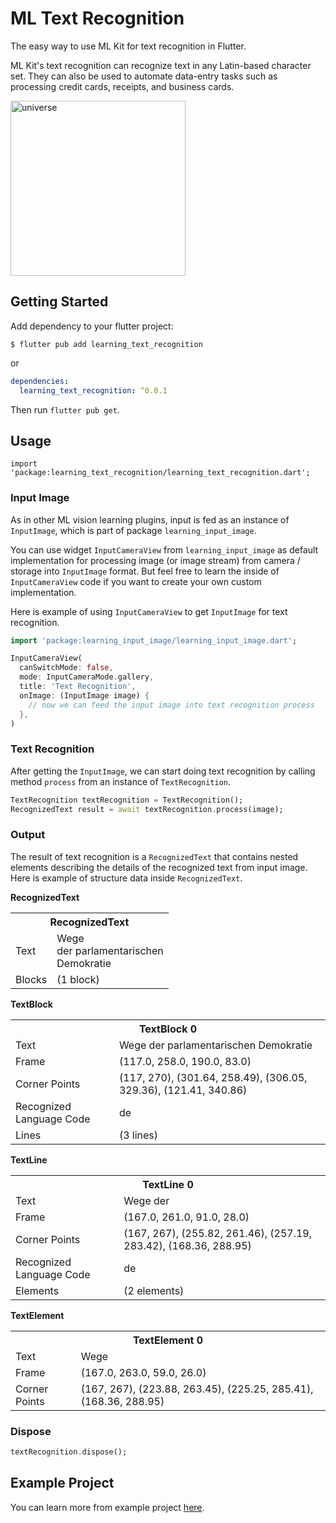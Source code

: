# ML Text Recognition

The easy way to use ML Kit for text recognition in Flutter.

ML Kit's text recognition can recognize text in any Latin-based character set. They can also be used to automate data-entry tasks such as processing credit cards, receipts, and business cards.

<img src="https://github.com/salkuadrat/learning/raw/master/packages/learning_text_recognition/screenshot.jpg" alt="universe" width="280">

## Getting Started

Add dependency to your flutter project:

```
$ flutter pub add learning_text_recognition
```

or

```yaml
dependencies:
  learning_text_recognition: ^0.0.1
```

Then run `flutter pub get`.

## Usage

```
import 'package:learning_text_recognition/learning_text_recognition.dart';
```

### Input Image

As in other ML vision learning plugins, input is fed as an instance of `InputImage`, which is part of package  `learning_input_image`. 

You can use widget `InputCameraView` from `learning_input_image` as default implementation for processing image (or image stream) from camera / storage into `InputImage` format. But feel free to learn the inside of `InputCameraView` code if you want to create your own custom implementation.

Here is example of using `InputCameraView` to get `InputImage` for text recognition.

```dart
import 'package:learning_input_image/learning_input_image.dart';

InputCameraView(
  canSwitchMode: false,
  mode: InputCameraMode.gallery,
  title: 'Text Recognition',
  onImage: (InputImage image) {
    // now we can feed the input image into text recognition process
  },
)
```

### Text Recognition

After getting the `InputImage`, we can start doing text recognition by calling method `process` from an instance of `TextRecognition`.

```dart
TextRecognition textRecognition = TextRecognition();
RecognizedText result = await textRecognition.process(image);
```

### Output

The result of text recognition is a `RecognizedText` that contains nested elements describing the details of the recognized text from input image. Here is example of structure data inside `RecognizedText`.

**RecognizedText**

<table>
  <tr>
    <th colspan="2">RecognizedText</td>
  </tr>
  <tr>
    <td>Text</td>
    <td>
      Wege<br>
      der parlamentarischen<br>
      Demokratie
    </td>
  </tr>
  <tr>
    <td>Blocks</td>
    <td>(1 block)</td>
  </tr>
</table>

**TextBlock**

<table>
  <tr>
    <th colspan="2">TextBlock 0</td>
  </tr>
  <tr>
    <td>Text</td>
    <td>Wege der parlamentarischen Demokratie</td>
  </tr>
  <tr>
    <td>Frame</td>
    <td>(117.0, 258.0, 190.0, 83.0)</td>
  </tr>
  <tr>
    <td>Corner Points</td>
    <td>(117, 270), (301.64, 258.49), (306.05, 329.36), (121.41, 340.86)</td>
  </tr>
  <tr>
    <td>Recognized Language Code</td>
    <td>de</td>
  </tr>
  <tr>
    <td>Lines</td>
    <td>(3 lines)</td>
  </tr>
</table>

**TextLine**

<table>
  <tr>
    <th colspan="2">TextLine 0</td>
  </tr>
  <tr>
    <td>Text</td>
    <td>Wege der</td>
  </tr>
  <tr>
    <td>Frame</td>
    <td>(167.0, 261.0, 91.0, 28.0)</td>
  </tr>
  <tr>
    <td>Corner Points</td>
    <td>(167, 267), (255.82, 261.46), (257.19, 283.42), (168.36, 288.95)
</td>
  </tr>
  <tr>
    <td>Recognized Language Code</td>
    <td>de</td>
  </tr>
  <tr>
    <td>Elements</td>
    <td>(2 elements)</td>
  </tr>
</table>

**TextElement**

<table>
  <tr>
    <th colspan="2">TextElement 0</td>
  </tr>
  <tr>
    <td>Text</td>
    <td>Wege</td>
  </tr>
  <tr>
    <td>Frame</td>
    <td>(167.0, 263.0, 59.0, 26.0)</td>
  </tr>
  <tr>
    <td>Corner Points</td>
    <td>(167, 267), (223.88, 263.45), (225.25, 285.41), (168.36, 288.95)
</td>
  </tr>
</table>

### Dispose

```dart
textRecognition.dispose();
```

## Example Project

You can learn more from example project [here](example).
